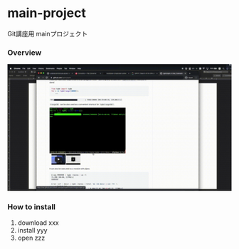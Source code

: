 # main-project
Git講座用 mainプロジェクト

### Overview
![demo](images/sample_video.gif)


### How to install
1. download xxx
2. install yyy
3. open zzz
